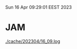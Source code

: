 Sun 16 Apr 09:29:01 EEST 2023
# JAM
<a href='./cache/202304/16_09.log'>./cache/202304/16_09.log</a>
